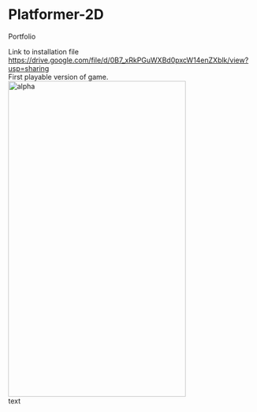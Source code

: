 # Platformer-2D
Portfolio  

Link to installation file  
https://drive.google.com/file/d/0B7_xRkPGuWXBd0pxcW14enZXblk/view?usp=sharing  
First playable version of game.  
<img src="https://giant.gfycat.com/OccasionalWavyIcterinewarbler.webm" alt="alpha" height="640" width="360"/>  
text
